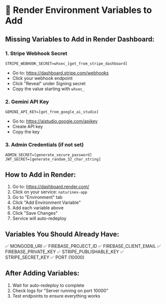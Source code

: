 # 🔧 Render Environment Variables to Add

## Missing Variables to Add in Render Dashboard:

### 1. Stripe Webhook Secret
```
STRIPE_WEBHOOK_SECRET=whsec_[get_from_stripe_dashboard]
```
- Go to: https://dashboard.stripe.com/webhooks
- Click your webhook endpoint
- Click "Reveal" under Signing secret
- Copy the value starting with `whsec_`

### 2. Gemini API Key
```
GEMINI_API_KEY=[get_from_google_ai_studio]
```
- Go to: https://aistudio.google.com/apikey
- Create API key
- Copy the key

### 3. Admin Credentials (if not set)
```
ADMIN_SECRET=[generate_secure_password]
JWT_SECRET=[generate_random_32_char_string]
```

## How to Add in Render:

1. Go to: https://dashboard.render.com/
2. Click on your service: `naturinex-app`
3. Go to "Environment" tab
4. Click "Add Environment Variable"
5. Add each variable above
6. Click "Save Changes"
7. Service will auto-redeploy

## Variables You Should Already Have:

✅ MONGODB_URI
✅ FIREBASE_PROJECT_ID
✅ FIREBASE_CLIENT_EMAIL
✅ FIREBASE_PRIVATE_KEY
✅ STRIPE_PUBLISHABLE_KEY
✅ STRIPE_SECRET_KEY
✅ PORT (10000)

## After Adding Variables:

1. Wait for auto-redeploy to complete
2. Check logs for "Server running on port 10000"
3. Test endpoints to ensure everything works